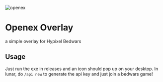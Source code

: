 ![openex](https://i.imgur.com/HDtez1x.png)
# Openex Overlay
a simple overlay for Hypixel Bedwars


## Usage
Just run the exe in releases and an icon should pop up on your desktop. In lunar, do `/api new` to generate the api key and just join a bedwars game!
